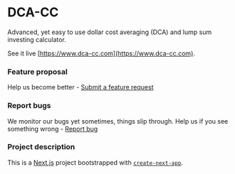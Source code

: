 # DCA-CC

Advanced, yet easy to use dollar cost averaging (DCA) and lump sum investing calculator.

See it live [https://www.dca-cc.com](https://www.dca-cc.com).

### Feature proposal

Help us become better - [Submit a feature request](https://github.com/vladanpaunovic/dca-crypto/issues/new?template=feature.yml)

### Report bugs

We monitor our bugs yet sometimes, things slip through. Help us if you see something wrong - [Report bug](https://github.com/vladanpaunovic/dca-crypto/issues/new?template=bug.yml)

### Project description

This is a [Next.js](https://nextjs.org/) project bootstrapped with [`create-next-app`](https://github.com/vercel/next.js/tree/canary/packages/create-next-app).
